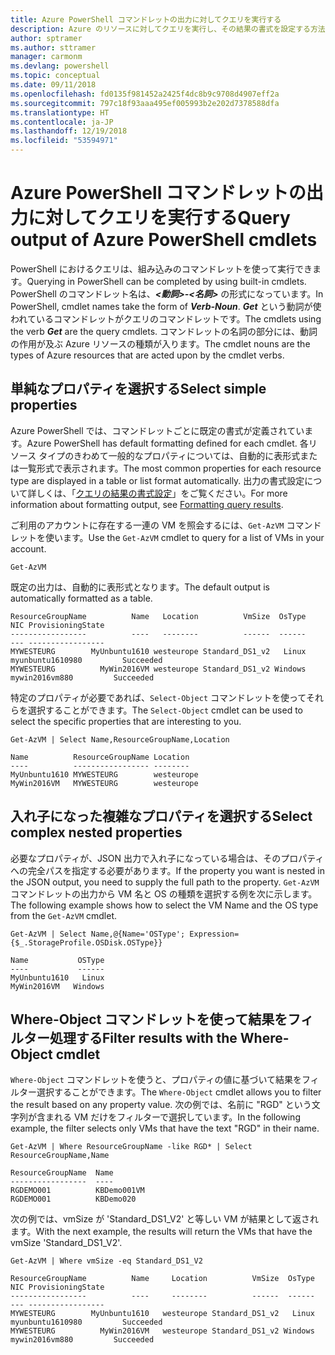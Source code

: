 ```yaml
---
title: Azure PowerShell コマンドレットの出力に対してクエリを実行する
description: Azure のリソースに対してクエリを実行し、その結果の書式を設定する方法について説明します。
author: sptramer
ms.author: sttramer
manager: carmonm
ms.devlang: powershell
ms.topic: conceptual
ms.date: 09/11/2018
ms.openlocfilehash: fd0135f981452a2425f4dc8b9c9708d4907eff2a
ms.sourcegitcommit: 797c18f93aaa495ef005993b2e202d7378588dfa
ms.translationtype: HT
ms.contentlocale: ja-JP
ms.lasthandoff: 12/19/2018
ms.locfileid: "53594971"
---
```

# <a name="query-output-of-azure-powershell-cmdlets"></a><span data-ttu-id="bc03e-103">Azure PowerShell コマンドレットの出力に対してクエリを実行する</span><span class="sxs-lookup"><span data-stu-id="bc03e-103">Query output of Azure PowerShell cmdlets</span></span>

<span data-ttu-id="bc03e-104">PowerShell におけるクエリは、組み込みのコマンドレットを使って実行できます。</span><span class="sxs-lookup"><span data-stu-id="bc03e-104">Querying in PowerShell can be completed by using built-in cmdlets.</span></span> <span data-ttu-id="bc03e-105">PowerShell のコマンドレット名は、**_<動詞>-<名詞>_** の形式になっています。</span><span class="sxs-lookup"><span data-stu-id="bc03e-105">In PowerShell, cmdlet names take the form of **_Verb-Noun_**.</span></span> <span data-ttu-id="bc03e-106">**_Get_** という動詞が使われているコマンドレットがクエリのコマンドレットです。</span><span class="sxs-lookup"><span data-stu-id="bc03e-106">The cmdlets using the verb **_Get_** are the query cmdlets.</span></span> <span data-ttu-id="bc03e-107">コマンドレットの名詞の部分には、動詞の作用が及ぶ Azure リソースの種類が入ります。</span><span class="sxs-lookup"><span data-stu-id="bc03e-107">The cmdlet nouns are the types of Azure resources that are acted upon by the cmdlet verbs.</span></span>

## <a name="select-simple-properties"></a><span data-ttu-id="bc03e-108">単純なプロパティを選択する</span><span class="sxs-lookup"><span data-stu-id="bc03e-108">Select simple properties</span></span>

<span data-ttu-id="bc03e-109">Azure PowerShell では、コマンドレットごとに既定の書式が定義されています。</span><span class="sxs-lookup"><span data-stu-id="bc03e-109">Azure PowerShell has default formatting defined for each cmdlet.</span></span> <span data-ttu-id="bc03e-110">各リソース タイプのきわめて一般的なプロパティについては、自動的に表形式または一覧形式で表示されます。</span><span class="sxs-lookup"><span data-stu-id="bc03e-110">The most common properties for each resource type are displayed in a table or list format automatically.</span></span> <span data-ttu-id="bc03e-111">出力の書式設定について詳しくは、「[クエリの結果の書式設定](formatting-output.md)」をご覧ください。</span><span class="sxs-lookup"><span data-stu-id="bc03e-111">For more information about formatting output, see [Formatting query results](formatting-output.md).</span></span>

<span data-ttu-id="bc03e-112">ご利用のアカウントに存在する一連の VM を照会するには、`Get-AzVM` コマンドレットを使います。</span><span class="sxs-lookup"><span data-stu-id="bc03e-112">Use the `Get-AzVM` cmdlet to query for a list of VMs in your account.</span></span>

```azurepowershell-interactive
Get-AzVM
```

<span data-ttu-id="bc03e-113">既定の出力は、自動的に表形式となります。</span><span class="sxs-lookup"><span data-stu-id="bc03e-113">The default output is automatically formatted as a table.</span></span>

```output
ResourceGroupName          Name   Location          VmSize  OsType              NIC ProvisioningState
-----------------          ----   --------          ------  ------              --- -----------------
MYWESTEURG        MyUnbuntu1610 westeurope Standard_DS1_v2   Linux myunbuntu1610980         Succeeded
MYWESTEURG          MyWin2016VM westeurope Standard_DS1_v2 Windows   mywin2016vm880         Succeeded
```

<span data-ttu-id="bc03e-114">特定のプロパティが必要であれば、`Select-Object` コマンドレットを使ってそれらを選択することができます。</span><span class="sxs-lookup"><span data-stu-id="bc03e-114">The `Select-Object` cmdlet can be used to select the specific properties that are interesting to you.</span></span>

```azurepowershell-interactive
Get-AzVM | Select Name,ResourceGroupName,Location
```

```output
Name          ResourceGroupName Location
----          ----------------- --------
MyUnbuntu1610 MYWESTEURG        westeurope
MyWin2016VM   MYWESTEURG        westeurope
```

## <a name="select-complex-nested-properties"></a><span data-ttu-id="bc03e-115">入れ子になった複雑なプロパティを選択する</span><span class="sxs-lookup"><span data-stu-id="bc03e-115">Select complex nested properties</span></span>

<span data-ttu-id="bc03e-116">必要なプロパティが、JSON 出力で入れ子になっている場合は、そのプロパティへの完全パスを指定する必要があります。</span><span class="sxs-lookup"><span data-stu-id="bc03e-116">If the property you want is nested in the JSON output, you need to supply the full path to the property.</span></span> <span data-ttu-id="bc03e-117">`Get-AzVM` コマンドレットの出力から VM 名と OS の種類を選択する例を次に示します。</span><span class="sxs-lookup"><span data-stu-id="bc03e-117">The following example shows how to select the VM Name and the OS type from the `Get-AzVM` cmdlet.</span></span>

```azurepowershell-interactive
Get-AzVM | Select Name,@{Name='OSType'; Expression={$_.StorageProfile.OSDisk.OSType}}
```

```output
Name           OSType
----           ------
MyUnbuntu1610   Linux
MyWin2016VM   Windows
```

## <a name="filter-results-with-the-where-object-cmdlet"></a><span data-ttu-id="bc03e-118">Where-Object コマンドレットを使って結果をフィルター処理する</span><span class="sxs-lookup"><span data-stu-id="bc03e-118">Filter results with the Where-Object cmdlet</span></span>

<span data-ttu-id="bc03e-119">`Where-Object` コマンドレットを使うと、プロパティの値に基づいて結果をフィルター選択することができます。</span><span class="sxs-lookup"><span data-stu-id="bc03e-119">The `Where-Object` cmdlet allows you to filter the result based on any property value.</span></span> <span data-ttu-id="bc03e-120">次の例では、名前に "RGD" という文字列が含まれる VM だけをフィルターで選択しています。</span><span class="sxs-lookup"><span data-stu-id="bc03e-120">In the following example, the filter selects only VMs that have the text "RGD" in their name.</span></span>

```azurepowershell-interactive
Get-AzVM | Where ResourceGroupName -like RGD* | Select ResourceGroupName,Name
```

```output
ResourceGroupName  Name
-----------------  ----
RGDEMO001          KBDemo001VM
RGDEMO001          KBDemo020
```

<span data-ttu-id="bc03e-121">次の例では、vmSize が 'Standard_DS1_V2' と等しい VM が結果として返されます。</span><span class="sxs-lookup"><span data-stu-id="bc03e-121">With the next example, the results will return the VMs that have the vmSize 'Standard_DS1_V2'.</span></span>

```azurepowershell-interactive
Get-AzVM | Where vmSize -eq Standard_DS1_V2
```

```output
ResourceGroupName          Name     Location          VmSize  OsType              NIC ProvisioningState
-----------------          ----     --------          ------  ------              --- -----------------
MYWESTEURG        MyUnbuntu1610   westeurope Standard_DS1_v2   Linux myunbuntu1610980         Succeeded
MYWESTEURG          MyWin2016VM   westeurope Standard_DS1_v2 Windows   mywin2016vm880         Succeeded
```